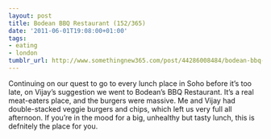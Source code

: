 ```yaml
---
layout: post
title: Bodean BBQ Restaurant (152/365)
date: '2011-06-01T19:08:00+01:00'
tags:
- eating
- london
tumblr_url: http://www.somethingnew365.com/post/44286008484/bodean-bbq-restaurant-152365
---
```

Continuing on our quest to go to every lunch place in Soho before it’s too late, on Vijay’s suggestion we went to Bodean’s BBQ Restaurant.
It’s a real meat-eaters place, and the burgers were massive. Me and Vijay had double-stacked veggie burgers and chips, which left us very full all afternoon. If you’re in the mood for a big, unhealthy but tasty lunch, this is defnitely the place for you.
